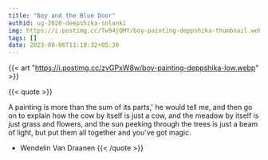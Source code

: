 ```yaml
---
title: "Boy and the Blue Door"
authid: ug-2020-deepshika-solanki
img: https://i.postimg.cc/Tw94jQMY/boy-painting-deppshika-thumbnail.webp
tags: []
date: 2023-08-06T11:19:32+05:30
---
```


{{< art "https://i.postimg.cc/zvGPxW8w/boy-painting-deppshika-low.webp" >}}

{{< quote >}}

A painting is more than the sum of its parts,' he would tell me, and then go on to explain how the cow by itself is just a cow, and the meadow by itself is just grass and flowers, and the sun peeking through the trees is just a beam of light, but put them all together and you've got magic.

- Wendelin Van Draanen
  {{< /quote >}}
